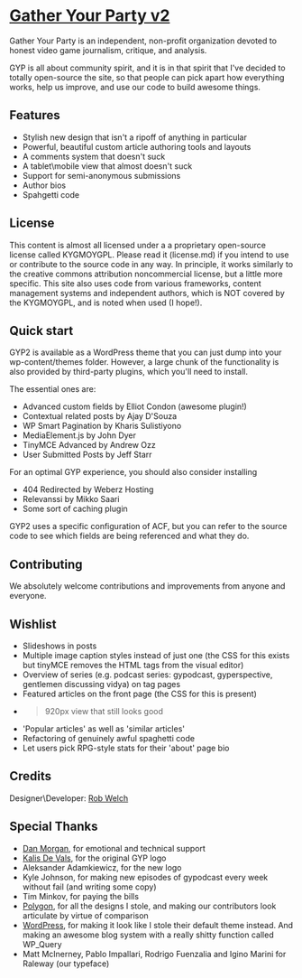 # [Gather Your Party v2](http://gatheryourparty.com)

Gather Your Party is an independent, non-profit organization devoted to honest video game journalism, critique, and analysis.

GYP is all about community spirit, and it is in that spirit that I've decided to totally open-source the site, so that people can pick apart how everything works, help us improve, and use our code to build awesome things.

## Features

* Stylish new design that isn't a ripoff of anything in particular
* Powerful, beautiful custom article authoring tools and layouts
* A comments system that doesn't suck
* A tablet\mobile view that almost doesn't suck
* Support for semi-anonymous submissions
* Author bios
* Spahgetti code

## License

This content is almost all licensed under a a proprietary open-source license called KYGMOYGPL. Please read it (license.md) if you intend to use or contribute to the source code in any way. In principle, it works similarly to the creative commons attribution noncommercial license, but a little more specific. This site also uses code from various frameworks, content management systems and independent authors, which is NOT covered by the KYGMOYGPL, and is noted when used (I hope!).

## Quick start

GYP2 is available as a WordPress theme that you can just dump into your wp-content/themes folder. However, a large chunk of the functionality is also provided by third-party plugins, which you'll need to install.

The essential ones are:

* Advanced custom fields by Elliot Condon (awesome plugin!)
* Contextual related posts by Ajay D'Souza
* WP Smart Pagination by Kharis Sulistiyono
* MediaElement.js by John Dyer
* TinyMCE Advanced by Andrew Ozz
* User Submitted Posts by Jeff Starr

For an optimal GYP experience, you should also consider installing

* 404 Redirected by Weberz Hosting
* Relevanssi by Mikko Saari
* Some sort of caching plugin

GYP2 uses a specific configuration of ACF, but you can refer to the source code to see which fields are being referenced and what they do.

## Contributing

We absolutely welcome contributions and improvements from anyone and everyone.

## Wishlist

* Slideshows in posts
* Multiple image caption styles instead of just one (the CSS for this exists but tinyMCE removes the HTML tags from the visual editor)
* Overview of series (e.g. podcast series: gypodcast, gyperspective, gentlemen discussing vidya) on tag pages
* Featured articles on the front page (the CSS for this is present)
* >920px view that still looks good
* 'Popular articles' as well as 'similar articles'
* Refactoring of genuinely awful spaghetti code
* Let users pick RPG-style stats for their 'about' page bio

## Credits

Designer\Developer: [Rob Welch](http://mebro.co.uk)

## Special Thanks

* [Dan Morgan](http://www.cenix.co.uk), for emotional and technical support
* [Kalis De Vals](http://kalisdevals.tumblr.com/), for the original GYP logo
* Aleksander Adamkiewicz, for the new logo
* Kyle Johnson, for making new episodes of gypodcast every week without fail (and writing some copy)
* Tim Minkov, for paying the bills
* [Polygon](http://www.polygon.com), for all the designs I stole, and making our contributors look articulate by virtue of comparison
* [WordPress](http://www.wordpress.org), for making it look like I stole their default theme instead. And making an awesome blog system with a really shitty function called WP_Query
* Matt McInerney, Pablo Impallari, Rodrigo Fuenzalia and Igino Marini for Raleway (our typeface)
